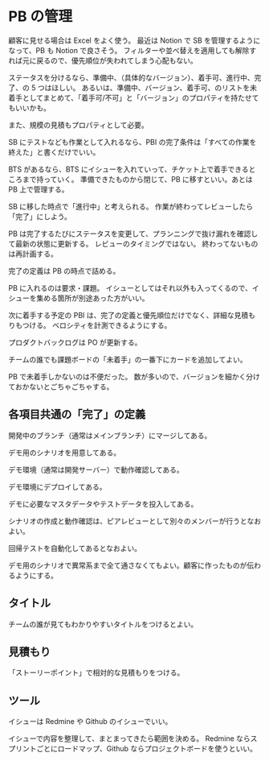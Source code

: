 # PB の管理

顧客に見せる場合は Excel をよく使う。
最近は Notion で SB を管理するようになって、PB も Notion で良さそう。
フィルターや並べ替えを適用しても解除すれば元に戻るので、優先順位が失われてしまう心配もない。

ステータスを分けるなら、準備中、（具体的なバージョン）、着手可、進行中、完了、の 5 つはほしい。
あるいは、準備中、バージョン、着手可、のリストを未着手としてまとめて、「着手可/不可」と「バージョン」のプロパティを持たせてもいいかも。

また、規模の見積もプロパティとして必要。

SB にテストなども作業として入れるなら、PBI の完了条件は「すべての作業を終えた」と書くだけでいい。

BTS があるなら、BTS にイシューを入れていって、チケット上で着手できるところまで持っていく。
準備できたものから閉じて、PB に移すといい。あとは PB 上で管理する。

SB に移した時点で「進行中」と考えられる。
作業が終わってレビューしたら「完了」にしよう。

PB は完了するたびにステータスを変更して、プランニングで抜け漏れを確認して最新の状態に更新する。
レビューのタイミングではない。
終わってないものは再計画する。

完了の定義は PB の時点で詰める。

PB に入れるのは要求・課題。
イシューとしてはそれ以外も入ってくるので、イシューを集める箇所が別途あった方がいい。

次に着手する予定の PBI は、完了の定義と優先順位だけでなく、詳細な見積もりもつける。
ベロシティを計測できるようにする。

プロダクトバックログは PO が更新する。

チームの誰でも課題ボードの「未着手」の一番下にカードを追加してよい。

PB で未着手しかないのは不便だった。
数が多いので、バージョンを細かく分けておかないとごちゃごちゃする。

## 各項目共通の「完了」の定義

開発中のブランチ（通常はメインブランチ）にマージしてある。

デモ用のシナリオを用意してある。

デモ環境（通常は開発サーバー）で動作確認してある。

デモ環境にデプロイしてある。

デモに必要なマスタデータやテストデータを投入してある。

シナリオの作成と動作確認は、ピアレビューとして別々のメンバーが行うとなおよい。

回帰テストを自動化してあるとなおよい。

デモ用のシナリオで異常系まで全て通さなくてもよい。顧客に作ったものが伝わるようにする。

## タイトル

チームの誰が見てもわかりやすいタイトルをつけるとよい。

## 見積もり

「ストーリーポイント」で相対的な見積もりをつける。

## ツール

イシューは Redmine や Github のイシューでいい。

イシューで内容を整理して、まとまってきたら範囲を決める。
Redmine ならスプリントごとにロードマップ、Github ならプロジェクトボードを使うといい。
